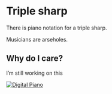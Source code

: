 # Triple sharp

There is piano notation for a triple sharp.

Musicians are arseholes.

## Why do I care?

I’m still working on this

[![Digital Piano](/i/piano-2023-03-23T07-24-25.png)](https://brook.dev/projects/piano/)
